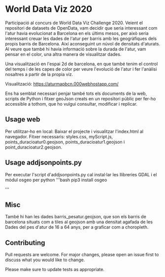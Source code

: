 # World Data Viz 2020

Participació al concurs de World Data Viz Challenge 2020. 
Veient el repositori de datasets de OpenData, vam decidir que seria interessant com l'atur havia evolucionat a Barcelona en els últims mesos, per això seria interessant creuar les dades de l'atur per barris amb les geogràfiques dels propis barris de Barcelona. Així aconseguint un núvol de densitats d'aturats.
Al veure que també hi havia informació sobre la durada de l'atur, vam pensar en el color, una altra manera de visualitzar dades.

Una visualització en l'espai 2d de barcelona, en que també tenim el control del temps i de les capes de color per veure l'evolució de l'atur i fer l'anàlisi nosaltres a partir de la propia viz.

Visualització: https://aturmapbcn.000webhostapp.com/

Ens ha semblat necessari penjar també tots els documents de la web, scripts de Python i fitxer geoJson creats en un repositori públic per fer-ho accessible a tothom, que ho vulgui consultar, modificar i replicar. 

## Usage web

Per utilitzar-ho en local:
Baixar el projecte i visualitzar l'index.html al navegador. 
Fitxer necessaris: styles.css, myScript.js, points_duracioatur0.geojson, points_duracioatur1.geojson i point_duracioatur2.geojson.


## Usage addjsonpoints.py
Per executar l'script d'addjsonpoints.py cal instal·lar les llibreries GDAL i el mòdul osgeo per python
'''bash
pip3 install osgeo

'''
## Misc
També hi han les dades barris_pesatur.geojson, que son els barris de barcelona situats com a tiles al geojson amb una densitat agafada de les Dades del pes d'atur de 16 a 64 anys, per a graficar com a choropleth.

## Contributing
Pull requests are welcome. For major changes, please open an issue first to discuss what you would like to change.

Please make sure to update tests as appropriate.


